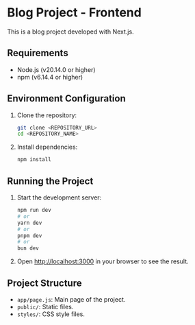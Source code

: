 # Blog Project - Frontend

This is a blog project developed with Next.js.

## Requirements

- Node.js (v20.14.0 or higher)
- npm (v6.14.4 or higher)

## Environment Configuration

1. Clone the repository:
    ```sh
    git clone <REPOSITORY_URL>
    cd <REPOSITORY_NAME>
    ```

2. Install dependencies:
    ```sh
    npm install
    ```

## Running the Project

1. Start the development server:
    ```sh
    npm run dev
    # or
    yarn dev
    # or
    pnpm dev
    # or
    bun dev
    ```

2. Open [http://localhost:3000](http://localhost:3000) in your browser to see the result.

## Project Structure

- `app/page.js`: Main page of the project.
- `public/`: Static files.
- `styles/`: CSS style files.

